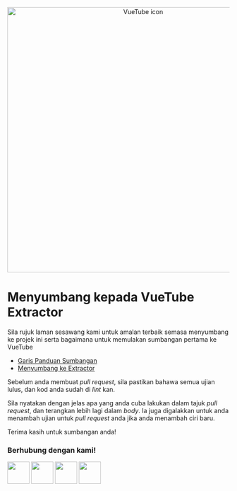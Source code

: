 <p align="center">
  <a href="https://vuetube.app/">
    <img src="https://cdn.discordapp.com/attachments/751596360108605500/980418672331988992/VueTube_Dark.svg" alt="VueTube icon" width="600"/>
  </a>
  </br>
</p>

# Menyumbang kepada VueTube Extractor
Sila rujuk laman sesawang kami untuk amalan terbaik semasa menyumbang ke projek ini serta bagaimana untuk memulakan sumbangan pertama ke VueTube
* [Garis Panduan Sumbangan](https://vuetube.app/contributing/)
* [Menyumbang ke Extractor](https://vuetube.app/contributing/extractor.html)

Sebelum anda membuat *pull request*, sila pastikan bahawa semua ujian lulus, dan kod anda sudah di *lint* kan.

Sila nyatakan dengan jelas apa yang anda cuba lakukan dalam tajuk *pull request*, dan terangkan lebih lagi dalam *body*. Ia juga digalakkan untuk anda menambah ujian untuk *pull request* anda jika anda menambah ciri baru.

Terima kasih untuk sumbangan anda!

### Berhubung dengan kami!
<a href="https://vuetube.app/discord"><img src="https://cdn.discordapp.com/attachments/751596360108605500/980429224789827594/Discord.svg" height=50/></a>
<a href="https://reddit.com/r/vuetube"><img src="https://cdn.discordapp.com/attachments/751596360108605500/980429225012121610/Reddit.svg" height=50/></a>
<a href="https://t.me/vuetube"><img src="https://cdn.discordapp.com/attachments/751596360108605500/980430242210545715/Telegram.svg" height=50/></a>
<a href="https://twitter.com/VueTubeApp"><img src="https://cdn.discordapp.com/attachments/751596360108605500/980429225427365978/Twitter.svg" height=50/></a>
